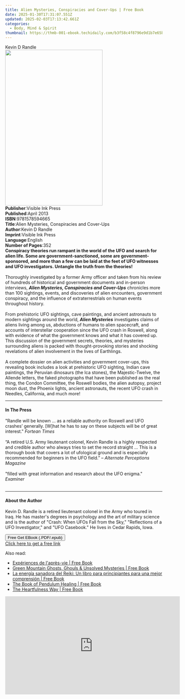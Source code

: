 ```yaml
---
title: Alien Mysteries, Conspiracies and Cover-Ups | Free Book
date: 2025-01-30T17:31:07.551Z
updated: 2025-02-03T17:13:42.661Z
categories:
  - Body, Mind & Spirit
thumbnail: https://thmb-001-ebook.techidaily.com/b3f58c4f8796e9d1b7e65b50102e94b13c6ad96644eaf4941fb18af2578bcac4.jpg
---
```

<main id="book-container">
  <div class="flex flex-col">
    <div class="book-brief flex-1 py-6 px-4 sm:p-6 md:py-10 md:px-8">
      <!-- brief-->
      <div class="book-brief-main">Kevin D Randle</div>
    </div>
    <div
      class="book-meta-info flex-1 grid gap-4 col-start-1 col-end-3 row-start-1 sm:mb-6 sm:grid-cols-4 lg:gap-6 lg:col-start-2 lg:row-end-6 lg:row-span-6 lg:mb-0"
    >
      <div
        class="book-meta-info-left place-content-center mt-4 p-4 text-sm leading-6 col-start-2 col-span-2 dark:text-slate-400"
      >
        <img
          class="w-full h-500 object-cover rounded-lg sm:h-255 sm:col-span-2 lg:col-span-full"
          src="https://img-001-ebook.techidaily.com/ddfc0ddc37b32c2ff0a48e03fca553ef50de661672c6ef496e2d54e470ec32b9.jpg"
          alt=""
          width="312"
          height="500"
        />
      </div>
      <div
        class="book-meta-info-right mt-2 col-start-1 row-start-2 col-span-3 self-center"
      >
        <!-- meta data  -->
        <div class="flex flex-col px-4 md:px-8">
          <div class="flex-1">
            <strong>Publisher</strong>:<span class="px-2"
              >Visible Ink Press</span
            >
          </div>
          <div class="flex-1">
            <strong>Published</strong>:<span class="px-2">April 2013</span>
          </div>
          <div class="flex-1">
            <strong>ISBN</strong>:<span class="px-2">9781578594665</span>
          </div>
          <div class="flex-1">
            <strong>Title</strong>:<span class="px-2"
              >Alien Mysteries, Conspiracies and Cover-Ups</span
            >
          </div>
          <div class="flex-1">
            <strong>Author</strong>:<span class="px-2">Kevin D Randle</span>
          </div>
          <div class="flex-1">
            <strong>Imprint</strong>:<span class="px-2">Visible Ink Press</span>
          </div>
          <div class="flex-1">
            <strong>Language</strong>:<span class="px-2">English</span>
          </div>
          <div class="flex-1">
            <strong>Number of Pages</strong>:<span class="px-2">352</span>
          </div>
        </div>
      </div>
    </div>
    <div class="book-description flex-1 py-6 px-4 sm:p-6 md:py-10 md:px-8">
      <div class="book-description-main">
        <div accordion-content="" id="description">
          <b
            >Conspiracy theories run rampant in the world of the UFO and search
            for alien life. Some are government-sanctioned, some are
            government-sponsored, and more than a few can be laid at the feet of
            UFO witnesses and UFO investigators. Untangle the truth from the
            theories!</b
          ><br /><br />Thoroughly investigated by a former Army officer and
          taken from his review of hundreds of historical and government
          documents and in-person interviews,
          <i><b>Alien Mysteries, Conspiracies and Cover-Ups</b></i> chronicles
          more than 100 sightings, events, and discoveries of alien encounters,
          government conspiracy, and the influence of extraterrestrials on human
          events throughout history.<br /><br />From prehistoric UFO sightings,
          cave paintings, and ancient astronauts to modern sightings around the
          world, <i><b>Alien Mysteries</b></i> investigates claims of aliens
          living among us, abductions of humans to alien spacecraft, and
          accounts of interstellar cooperation since the UFO crash in Roswell,
          along with evidence of what the government knows and what it has
          covered up. This discussion of the government secrets, theories, and
          mysteries surrounding aliens is packed with thought-provoking stories
          and shocking revelations of alien involvement in the lives of
          Earthlings.<br /><br />A complete dossier on alien activities and
          government cover-ups, this revealing book includes a look at
          prehistoric UFO sighting, Indian cave paintings, the Peruvian
          dinosaurs (the Ica stones), the Majestic-Twelve, the Allende letters,
          the faked photographs that have been published as the real thing, the
          Condon Committee, the Roswell bodies, the alien autopsy, project moon
          dust, the Phoenix lights, ancient astronauts, the recent UFO crash in
          Needles, California, and much more!
        </div>
        <div class="accordion-fader"></div>
      </div>
    </div>
    <div class="book-excerpts flex-1 py-6 px-4 sm:p-6 md:py-10 md:px-8">
      <!-- excerpts-->
      <div class="book-excerpts-main">
        <hr />
        <h4 class="placeholder placeholder-heading">
          <span>In The Press</span>
        </h4>
        <p>
          "Randle will be known ... as a reliable authority on Roswell and UFO
          crashes’ generally. [W]hat he has to say on these subjects will be of
          great interest." <i>Fortean Times</i><br /><br />“A retired U.S. Army
          lieutenant colonel, Kevin Randle is a highly respected and credible
          author who always tries to set the record straight … This is a
          thorough book that covers a lot of ufological ground and is especially
          recommended for beginners in the UFO field.” –
          <i>Alternate Perceptions Magazine</i><br /><br />"filled with great
          information and research about the UFO enigma." <i>Examiner</i
          ><br /><br />
        </p>
      </div>
    </div>
    <div class="book-about-author flex-1 py-6 px-4 sm:p-6 md:py-10 md:px-8">
      <!-- about author-->
      <div class="book-main-author-main">
        <hr />
        <h4 class="placeholder placeholder-heading">
          <span>About the Author</span>
        </h4>
        <p>
          Kevin D. Randle is a retired lieutenant colonel in the Army who toured
          in Iraq. He has master's degrees in psychology and the art of military
          science and is the author of "Crash: When UFOs Fall from the Sky,"
          "Reflections of a UFO Investigator," and "UFO Casebook." He lives in
          Cedar Rapids, Iowa.
        </p>
      </div>
    </div>
    <div class="book-free-get flex-1 py-6 px-4 sm:p-6 md:py-10 md:px-8">
      <button
        id="btn-free-get"
        class="bg-blue-500 hover:bg-blue-700 text-white font-bold py-2 px-4 rounded"
      >
        Free Get EBook (.PDF/.epub)
      </button>
      <div id="countdown-display" class="px-2 text-lg mt-2"></div>
      <a
        id="free-link"
        class="hidden bg-blue-500 hover:bg-blue-700 text-white font-bold py-2 px-4 rounded"
        href="https://www.ebooks.com/en-us/book/96489651/alien-mysteries-conspiracies-and-cover-ups/kevin-d-randle/"
        target="_blank"
        >Click here to get a free link</a
      >
    </div>
    <script>
      let countdownTime = 0;
      let countdownInterval = null;
      document
        .getElementById('btn-free-get')
        .addEventListener('click', startCountdown);
      function startCountdown() {
        countdownTime = new Date().getTime() + 60000 * 3;
        countdownInterval = setInterval(updateCountdown, 1000);
        document.getElementById('btn-free-get').disabled = true;
        document
          .getElementById('btn-free-get')
          .classList.add('bg-gray-500', 'cursor-not-allowed');
      }
      function updateCountdown() {
        let currentTime = new Date().getTime();
        let timeLeft = countdownTime - currentTime;
        let secondsLeft = Math.floor(timeLeft / 1000);
        document.getElementById('countdown-display').innerHTML =
          `Remaining time: ${secondsLeft} seconds.`;
        if (secondsLeft <= 0) {
          clearInterval(countdownInterval);
          document.getElementById('btn-free-get').classList.add('hidden');
          document.getElementById('free-link').classList.remove('hidden');
          document.getElementById('countdown-display').innerHTML = '';
        }
      }
    </script>
  </div>
</main>

<ins class="adsbygoogle"
      style="display:block"
      data-ad-client="ca-pub-7571918770474297"
      data-ad-slot="8358498916"
      data-ad-format="auto"
      data-full-width-responsive="true"></ins>
    

<span class="atpl-alsoreadstyle">Also read:</span>
<div><ul>
<li><a href="https://novels-ebooks.techidaily.com/96225069-9782824648996-experiences-de-lapres-vie/"><u>Expériences de l'après-vie | Free Book</u></a></li>
<li><a href="https://novels-ebooks.techidaily.com/96204111-9780547527321-green-mountain-ghosts-ghouls-unsolved-mysteries/"><u>Green Mountain Ghosts, Ghouls & Unsolved Mysteries | Free Book</u></a></li>
<li><a href="https://novels-ebooks.techidaily.com/96201136-9781507161692-la-energia-sanadora-del-reiki-un-libro-para-principiantes-para-una-mejor-comprension/"><u>La energía sanadora del Reiki: Un libro para principiantes para una mejor comprensión | Free Book</u></a></li>
<li><a href="https://novels-ebooks.techidaily.com/96197985-9781633410855-the-book-of-pendulum-healing/"><u>The Book of Pendulum Healing | Free Book</u></a></li>
<li><a href="https://novels-ebooks.techidaily.com/96193308-9781684031351-the-heartfulness-way/"><u>The Heartfulness Way | Free Book</u></a></li>
</ul></div>

<!-- affiliate ads begin -->
<iframe width="560" height="315" src="https://www.youtube.com/embed/MTb4xHzeQEk?si=9Sqq-gFWnHc8x3_P" title="YouTube video player" frameborder="0" allow="accelerometer; autoplay; clipboard-write; encrypted-media; gyroscope; picture-in-picture; web-share" referrerpolicy="strict-origin-when-cross-origin" allowfullscreen></iframe>
<!-- affiliate ads end -->

